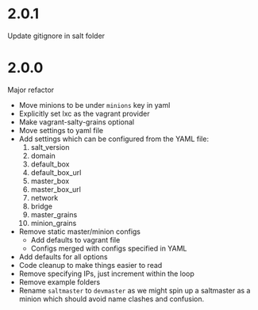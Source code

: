 # 2.0.1

Update gitignore in salt folder

# 2.0.0

Major refactor

* Move minions to be under `minions` key in yaml
* Explicitly set lxc as the vagrant provider
* Make vagrant-salty-grains optional
* Move settings to yaml file
* Add settings which can be configured from the YAML file:
    1. salt_version
    2. domain
    3. default_box
    4. default_box_url
    5. master_box
    6. master_box_url
    7. network
    8. bridge
    9. master_grains
    10. minion_grains
* Remove static master/minion configs
    * Add defaults to vagrant file
    * Configs merged with configs specified in YAML
* Add defaults for all options
* Code cleanup to make things easier to read
* Remove specifying IPs, just increment within the loop
* Remove example folders
* Rename `saltmaster` to `devmaster` as we might spin up a saltmaster as a minion which should avoid name clashes and confusion.
